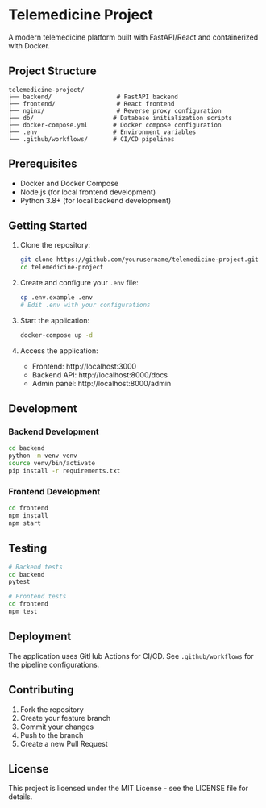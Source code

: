 # Telemedicine Project

A modern telemedicine platform built with FastAPI/React and containerized with Docker.

## Project Structure

```
telemedicine-project/
├── backend/                  # FastAPI backend
├── frontend/                 # React frontend
├── nginx/                    # Reverse proxy configuration
├── db/                      # Database initialization scripts
├── docker-compose.yml       # Docker compose configuration
├── .env                     # Environment variables
└── .github/workflows/       # CI/CD pipelines
```

## Prerequisites

- Docker and Docker Compose
- Node.js (for local frontend development)
- Python 3.8+ (for local backend development)

## Getting Started

1. Clone the repository:
   ```bash
   git clone https://github.com/yourusername/telemedicine-project.git
   cd telemedicine-project
   ```

2. Create and configure your `.env` file:
   ```bash
   cp .env.example .env
   # Edit .env with your configurations
   ```

3. Start the application:
   ```bash
   docker-compose up -d
   ```

4. Access the application:
   - Frontend: http://localhost:3000
   - Backend API: http://localhost:8000/docs
   - Admin panel: http://localhost:8000/admin

## Development

### Backend Development
```bash
cd backend
python -m venv venv
source venv/bin/activate
pip install -r requirements.txt
```

### Frontend Development
```bash
cd frontend
npm install
npm start
```

## Testing

```bash
# Backend tests
cd backend
pytest

# Frontend tests
cd frontend
npm test
```

## Deployment

The application uses GitHub Actions for CI/CD. See `.github/workflows` for the pipeline configurations.

## Contributing

1. Fork the repository
2. Create your feature branch
3. Commit your changes
4. Push to the branch
5. Create a new Pull Request

## License

This project is licensed under the MIT License - see the LICENSE file for details.
